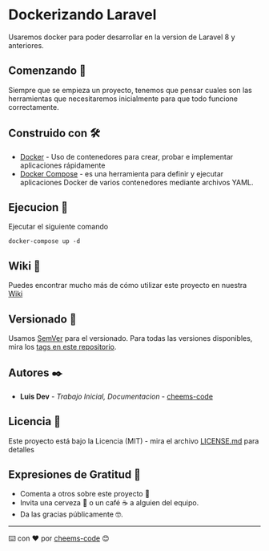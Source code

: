 # Dockerizando Laravel

Usaremos docker para poder desarrollar en la version de Laravel 8 y anteriores. 

## Comenzando 🚀

Siempre que se empieza un proyecto, tenemos que pensar cuales son las herramientas que necesitaremos inicialmente para que todo funcione correctamente.

## Construido con 🛠️

* [Docker](https://www.docker.com/) - Uso de contenedores para crear, probar e implementar aplicaciones rápidamente
* [Docker Compose](https://docs.docker.com/compose/) - es una herramienta para definir y ejecutar aplicaciones Docker de varios contenedores mediante archivos YAML.

## Ejecucion 🔧

Ejecutar el siguiente comando

```
docker-compose up -d
```



<!-- ## Contribuyendo 🖇️ -->

<!-- Por favor lee el [CONTRIBUTING.md](https://gist.github.com/villanuevand/xxxxxx) para detalles de nuestro código de conducta, y el proceso para enviarnos pull requests. -->

## Wiki 📖

Puedes encontrar mucho más de cómo utilizar este proyecto en nuestra [Wiki](https://github.com/tu/proyecto/wiki)

## Versionado 📌

Usamos [SemVer](http://semver.org/) para el versionado. Para todas las versiones disponibles, mira los [tags en este repositorio](https://github.com/tu/proyecto/tags).

## Autores ✒️

* **Luis Dev** - *Trabajo Inicial, Documentacion* - [cheems-code](https://github.com/cheems-dev)


## Licencia 📄

Este proyecto está bajo la Licencia (MIT) - mira el archivo [LICENSE.md](LICENSE.md) para detalles

## Expresiones de Gratitud 🎁

* Comenta a otros sobre este proyecto 📢
* Invita una cerveza 🍺 o un café ☕ a alguien del equipo. 
* Da las gracias públicamente 🤓.

---
⌨️ con ❤️ por [cheems-code](https://github.com/cheems-dev) 😊